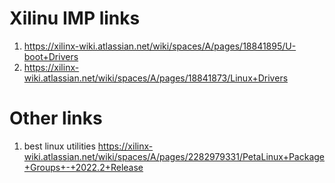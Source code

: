
# Xilinu IMP links

1. https://xilinx-wiki.atlassian.net/wiki/spaces/A/pages/18841895/U-boot+Drivers
2. https://xilinx-wiki.atlassian.net/wiki/spaces/A/pages/18841873/Linux+Drivers


# Other links

1. best linux utilities https://xilinx-wiki.atlassian.net/wiki/spaces/A/pages/2282979331/PetaLinux+Package+Groups+-+2022.2+Release

